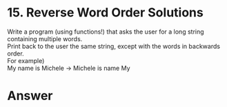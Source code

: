 # 15. Reverse Word Order Solutions

Write a program (using functions!) that asks the user for a long string containing multiple words.   
Print back to the user the same string, except with the words in backwards order.   
For example)   
  My name is Michele   ->   Michele is name My
  
# Answer

```python

```
